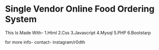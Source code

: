 # Single Vendor Online Food Ordering System
This Is Made With-
1.Html
2.Css
3.Javascript
4.Mysql
5.PHP
6.Bootstarp

for more info-
contact- instagram/r0dth
